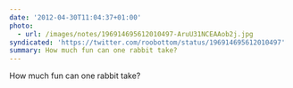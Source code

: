 ```yaml
---
date: '2012-04-30T11:04:37+01:00'
photo:
  - url: /images/notes/196914695612010497-AruU31NCEAAob2j.jpg
syndicated: 'https://twitter.com/roobottom/status/196914695612010497'
summary: How much fun can one rabbit take?
---
```

How much fun can one rabbit take? 
